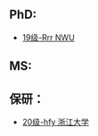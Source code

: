 ## PhD:

+ [19级-Rrr NWU](grad-application/cyber-science-engineering/[US]-19-rrr.md)

## MS:

## 保研：

+ [20级-hfy 浙江大学](grad-application/cyber-science-engineering/[CN]-20-hfy.md)
